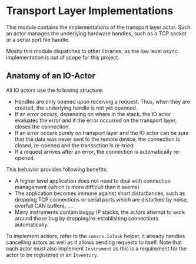 # Transport Layer Implementations

This module contains the implementations of the transport layer actor.
Such an actor manages the underlying hardware handles, such as a TCP socket or a serial port file handle.

Mostly this module dispatches to other libraries, as the low level async implementation is out of scope for this project.

## Anatomy of an IO-Actor

All IO actors use the following structure:

* Handles are only opened upon receiving a request. Thus, when they are created, the underlying handle is not yet openned.
* If an error occurs, depending on where in the stack, the IO actor evaluates the error and if the error occurred on the
transport layer, closes the connection.
* If an error occurs purely on transport layer and the IO actor can be sure that the data was never sent to the remote device,
the connection is closed, re-opened and the transaction is re-tried.
* If a request arrives after an error, the connection is automatically re-opened.

This behavior provides following benefits:

* A higher level application does not need to deal with connection management (which is more difficult than it seems)
* The application becomes immune against short disturbances, such as dropping TCP connections or serial ports which are disturbed by noise, overfull CAN buffers, ....
* Many instruments contain buggy IP stacks, the actors attempt to work around those bug by dropping/re-establishing connections
automatically.

To implement actiors, refer to the `comsrv.IoTask` helper, it already handles cancelling actors as well as it allows sending requests to itself.
Note that each actor must also implement `Instrument` as this is a requirement for the actor to be registered in an `Inventory`.
